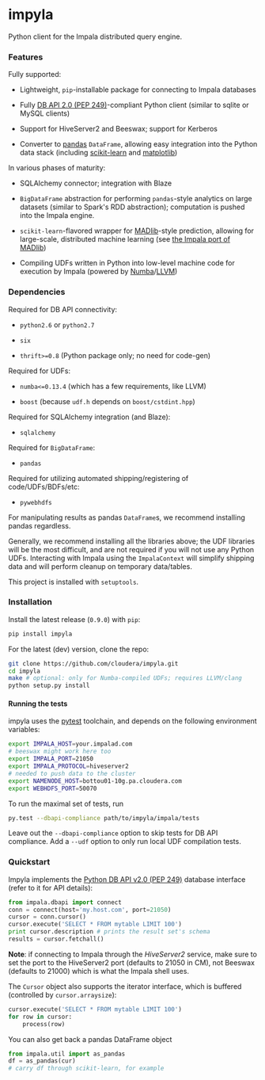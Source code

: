 # impyla

Python client for the Impala distributed query engine.


### Features

Fully supported:

* Lightweight, `pip`-installable package for connecting to Impala databases

* Fully [DB API 2.0 (PEP 249)][pep249]-compliant Python client (similar to
sqlite or MySQL clients)

* Support for HiveServer2 and Beeswax; support for Kerberos

* Converter to [pandas][pandas] `DataFrame`, allowing easy integration into the
Python data stack (including [scikit-learn][sklearn] and
[matplotlib][matplotlib])

In various phases of maturity:

* SQLAlchemy connector; integration with Blaze

* `BigDataFrame` abstraction for performing `pandas`-style analytics on large
datasets (similar to Spark's RDD abstraction); computation is pushed into the
Impala engine.

* `scikit-learn`-flavored wrapper for [MADlib][madlib]-style prediction,
allowing for large-scale, distributed machine learning (see
[the Impala port of MADlib][madlibport])

* Compiling UDFs written in Python into low-level machine code for execution by
Impala (powered by [Numba][numba]/[LLVM][llvm])


### Dependencies

Required for DB API connectivity:

* `python2.6` or `python2.7`

* `six`

* `thrift>=0.8` (Python package only; no need for code-gen)

Required for UDFs:

* `numba<=0.13.4` (which has a few requirements, like LLVM)

* `boost` (because `udf.h` depends on `boost/cstdint.hpp`)

Required for SQLAlchemy integration (and Blaze):

* `sqlalchemy`

Required for `BigDataFrame`:

* `pandas`

Required for utilizing automated shipping/registering of code/UDFs/BDFs/etc:

* `pywebhdfs`

For manipulating results as pandas `DataFrame`s, we recommend installing pandas
regardless.

Generally, we recommend installing all the libraries above; the UDF libraries
will be the most difficult, and are not required if you will not use any Python
UDFs.  Interacting with Impala using the `ImpalaContext` will simplify shipping
data and will perform cleanup on temporary data/tables.

This project is installed with `setuptools`.

### Installation

Install the latest release (`0.9.0`) with `pip`:

```bash
pip install impyla
```

For the latest (dev) version, clone the repo:

```bash
git clone https://github.com/cloudera/impyla.git
cd impyla
make # optional: only for Numba-compiled UDFs; requires LLVM/clang
python setup.py install
```

#### Running the tests

impyla uses the [pytest][pytest] toolchain, and depends on the following environment
variables:

```bash
export IMPALA_HOST=your.impalad.com
# beeswax might work here too
export IMPALA_PORT=21050
export IMPALA_PROTOCOL=hiveserver2
# needed to push data to the cluster
export NAMENODE_HOST=bottou01-10g.pa.cloudera.com
export WEBHDFS_PORT=50070
```

To run the maximal set of tests, run

```bash
py.test --dbapi-compliance path/to/impyla/impala/tests
```

Leave out the `--dbapi-compliance` option to skip tests for DB API compliance.
Add a `--udf` option to only run local UDF compilation tests.


### Quickstart

Impyla implements the [Python DB API v2.0 (PEP 249)][pep249] database interface
(refer to it for API details):

```python
from impala.dbapi import connect
conn = connect(host='my.host.com', port=21050)
cursor = conn.cursor()
cursor.execute('SELECT * FROM mytable LIMIT 100')
print cursor.description # prints the result set's schema
results = cursor.fetchall()
```

**Note**: if connecting to Impala through the *HiveServer2* service, make sure
to set the port to the HiveServer2 port (defaults to 21050 in CM), not Beeswax
(defaults to 21000) which is what the Impala shell uses.

The `Cursor` object also supports the iterator interface, which is buffered
(controlled by `cursor.arraysize`):

```python
cursor.execute('SELECT * FROM mytable LIMIT 100')
for row in cursor:
    process(row)
```

You can also get back a pandas DataFrame object
    
```python
from impala.util import as_pandas
df = as_pandas(cur)
# carry df through scikit-learn, for example
```


[pep249]: http://legacy.python.org/dev/peps/pep-0249/
[pandas]: http://pandas.pydata.org/
[sklearn]: http://scikit-learn.org/
[matplotlib]: http://matplotlib.org/
[madlib]: http://madlib.net/
[madlibport]: https://github.com/bitfort/madlibport
[numba]: http://numba.pydata.org/
[llvm]: http://llvm.org/
[pytest]: http://pytest.org/latest/
